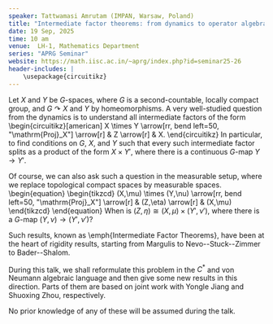 ```yaml
---
speaker: Tattwamasi Amrutam (IMPAN, Warsaw, Poland)
title: "Intermediate factor theorems: from dynamics to operator algebras"
date: 19 Sep, 2025
time: 10 am
venue:  LH-1, Mathematics Department
series: "APRG Seminar"
website: https://math.iisc.ac.in/~aprg/index.php?id=seminar25-26
header-includes: |
    \usepackage{circuitikz}
---
```


Let $X$ and $Y$ be $G$-spaces, where $G$ is a second-countable, locally compact group, and 
$G \curvearrowright X$ and $Y$ by homeomorphisms. A very well-studied question from the dynamics 
is to understand all intermediate factors of the form
\begin{circuitikz}[american]
X \times Y \arrow[rr, bend left=50, "\mathrm{Proj}_X"] \arrow[r] & Z \arrow[r] & X.
\end{circuitikz}
In particular, to find conditions on $G$, $X$, and $Y$ such that every such intermediate factor splits as 
a product of the form $X \times Y'$, where there is a continuous $G$-map $Y \to Y'$. 

Of course, we can also ask such a question in the measurable setup, where we replace topological compact spaces by measurable spaces.
\begin{equation}
\begin{tikzcd}
(X,\mu) \times (Y,\nu) \arrow[rr, bend left=50, "\mathrm{Proj}_X"] \arrow[r] & (Z,\eta) \arrow[r] & (X,\mu)
\end{tikzcd}
\end{equation}
When is $(Z,\eta) \cong (X,\mu) \times (Y',\nu')$, where there is a $G$-map $(Y,\nu)\to (Y',\nu')$?

Such results, known as \emph{Intermediate Factor Theorems}, have been at the heart of rigidity results, 
starting from Margulis to Nevo--Stuck--Zimmer to Bader--Shalom.

During this talk, we shall reformulate this problem in the $C^*$ and von Neumann algebraic language 
and then give some new results in this direction. Parts of them are based on joint work with 
Yongle Jiang and Shuoxing Zhou, respectively. 

No prior knowledge of any of these will be assumed during the talk.
